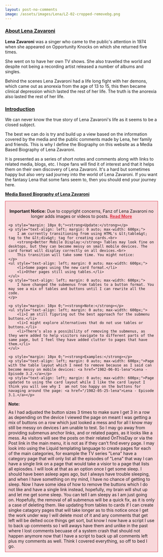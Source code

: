 ```yaml
---
layout: post-no-comments
image: /assets/images/Lena/LZ-02-cropped-removebg.png
---
```


<h3 id="about"><a href="#about">About Lena Zavaroni</a></h3>

<p><strong>Lena Zavaroni</strong> was a singer who came to the public's attention in 1974 when she appeared on Opportunity Knocks on which she returned five times.</p>

<p>She went on to have her own TV shows. She also travelled the world and despite not being a recording artist released a number of albums and singles.</p>

<p>Behind the scenes Lena Zavaroni had a life long fight with her demons, which came out as anorexia from the age of 13 to 15, this then became clinical depression which lasted the rest of her life. The truth is the anorexia also lasted the rest of her life.</p>

<h3 id="introduction"><a href="#introduction">Introduction</a></h3>

<p>We can never know the true story of Lena Zavaroni's life as it seems to be a closed subject.</p>

<p>The best we can do is try and build up a view based on the information covered by the media and the public comments made by Lena, her family and friends. This is why I define the Biography on this website as a Media Based Biography of Lena Zavaroni.</p>

<p>It is presented as a series of short notes and comments along with links to related media, blogs, etc. I hope fans will find it of interest and that it helps them on their own discovery of Lena Zavaroni. It's a hard but sometimes happy but also very sad journey into the world of Lena Zavaroni. If you want the fantasy Lena that some fans seem to, then you should end your journey here.</p>

<a href="/1963-11-04-lena-zavaroni"><strong>Media Based Biography of Lena Zavaroni</strong></a>

<div id="notice-banner" style="background: #f8d7da; padding: 10px; border: 1px solid #dc3545;">
    <p style="text-align: center;"><strong>Important Notice:</strong> Due to copyright concerns, Fanz of Lena Zavaroni no longer adds images or videos to posts. <a href="/2025-05-02-announcement" style="color: #dc3545; font-weight: bold;">Read More</a></p>
    
    <p style="margin: 10px 0;"><strong>Update:</strong></p>
    <p style="text-align: left; margin: 0 auto; max-width: 600px;">
        I am currently transitioning from using HTML's &lt;table&gt; tag to the &lt;div&gt; tag for creating cards.<br>
        <strong>Better Mobile Display:</strong> Tables may look fine on desktops, but they can become messy on small mobile devices. The card format will display correctly on all devices.<br>
        This transition will take some time. You might notice:
    </p>
    <ul style="text-align: left; margin: 0 auto; max-width: 600px;">
        <li>Some pages using the new card format.</li>
        <li>Other pages still using tables.</li>
    </ul>
    <p style="text-align: left; margin: 0 auto; max-width: 600px;">
        I have changed the submenus from tables to a button format. You may see a mix of tables and buttons until I can rewrite all the code.
    </p>

    <p style="margin: 10px 0;"><strong>Note:</strong></p>
    <ul style="text-align: left; margin: 0 auto; max-width: 600px;">
        <li>I am still figuring out the best approach for the submenu buttons.</li>
        <li>I might explore alternatives that do not use tables or buttons.</li>
        <li>There’s also a possibility of removing the submenus, as they were added to help visitors navigate to different parts of the same page, but I feel they have added clutter to pages that have them.</li>
    </ul>

    <p style="margin: 10px 0;"><strong>Examples:</strong></p>
    <p style="text-align: left; margin: 0 auto; max-width: 600px;">Page with the table layout which I need to remove because as I said can become messy on mobile devices: <a href="1982-06-01-lena">Lena - Episode 3.2.</a></p>
    <p style="text-align: left; margin: 0 auto; max-width: 600px;">Page updated to using the card layout while I like the card layout I think you will see why I  am not too happy on the buttons for navaging around the page: <a href="/1982-05-25-lena">Lena - Episode 3.1.</a></p>
<p style="margin: 10px 0;"><strong>Note:</strong></p><p style="text-align: left; margin: 0 auto; max-width: 600px;">As I had adjusted the button sizes 3 times to make sure I get 3 in a row as depending on the device I viewed the page on meant I was getting a mix of buttons on a row which just looked a mess and for all I know may still be messy on devices I am unable to test. So I may go away from providing  submenus anchor links, and or related pages, as it looks like a mess. As visitors will see the posts on their related OnThisDay or via the Post link in the main menu, it is not as if they can't find every page. I may look into using the Liquid templating language to create pages for each of the main categories, for example the TV series "Lena" have a category page that will  only list all the episodes of "Lena" that way I can have a single link on a page that would take a visior to a page that lists all epiosdes. I will look at that as an option once I get some sleep. I should have been asleep ages ago, but I always have trouble sleeping, and when I have something on my mind, I have no chance of getting to sleep. Now I have some idea of how to remove the buttons which I do not like and have a single link instead, hopefully, my brain will shut up and let me get some sleep. You can tell I am sleepy as I am just going on. Hopefully, the removal of all submenus will be a quick fix, as it is only a case of deleting them. like updating from tables to cards if I can create singke catagory pages that will take longer as to this notice once I get the work under way I will delete most of it and any comments that get left will be delted occe things get sort, but know I now have a script I use to back up comments so I will aways have them and unlike in the past where I lost comments becuase of a system crash that should not happen anymore now that I have a script to back up all comments left plus my comments as well. Think I covered everything, so off to bed I go.</p>    
</div>

<style>
.page-content {padding: 20px 0;}
</style>

